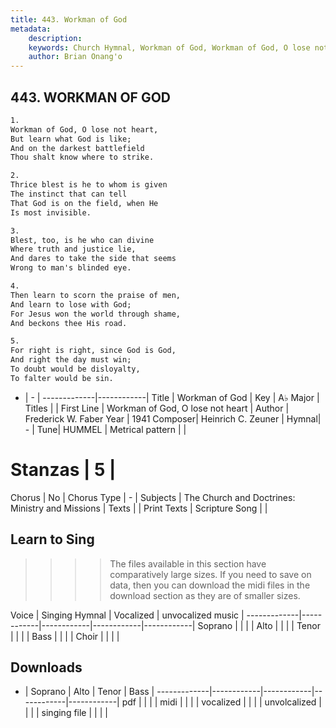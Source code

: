 ```yaml
---
title: 443. Workman of God
metadata:
    description: 
    keywords: Church Hymnal, Workman of God, Workman of God, O lose not heart, 
    author: Brian Onang'o
---
```



## 443. WORKMAN OF GOD

```txt
1.
Workman of God, O lose not heart, 
But learn what God is like; 
And on the darkest battlefield 
Thou shalt know where to strike. 

2.
Thrice blest is he to whom is given 
The instinct that can tell 
That God is on the field, when He 
Is most invisible. 

3.
Blest, too, is he who can divine 
Where truth and justice lie, 
And dares to take the side that seems 
Wrong to man's blinded eye. 

4.
Then learn to scorn the praise of men, 
And learn to lose with God; 
For Jesus won the world through shame, 
And beckons thee His road. 

5.
For right is right, since God is God, 
And right the day must win; 
To doubt would be disloyalty, 
To falter would be sin.
```

- |   -  |
-------------|------------|
Title | Workman of God |
Key | A♭ Major |
Titles |  |
First Line | Workman of God, O lose not heart |
Author | Frederick W. Faber
Year | 1941
Composer| Heinrich C. Zeuner |
Hymnal|  - |
Tune| HUMMEL |
Metrical pattern | |
# Stanzas | 5 |
Chorus | No |
Chorus Type | - |
Subjects | The Church and Doctrines: Ministry and Missions |
Texts |  |
Print Texts | 
Scripture Song |  |
  
## Learn to Sing

>>>> The files available in this section have comparatively large sizes. If you need to save on data, then you can download the midi files in the download section as they are of smaller sizes.

Voice |  Singing Hymnal | Vocalized | unvocalized music |
-------------|------------|------------|------------|------------|
Soprano | | | |
Alto | | | |
Tenor | | | |
Bass | | | |
Choir | | | |

## Downloads

- |  Soprano | Alto | Tenor | Bass |
-------------|------------|------------|------------|------------|
pdf | | | |
midi | | | |
vocalized | | | |
unvolcalized | | | |
singing file | | | |
  